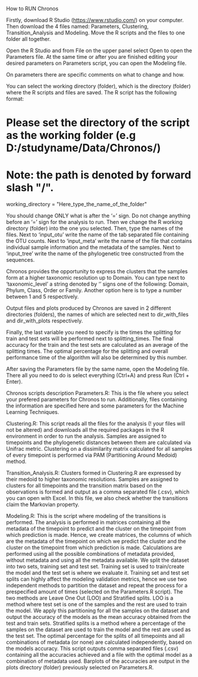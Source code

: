 

How to RUN Chronos

Firstly, download R Studio (https://www.rstudio.com/) on your computer. 
Then download the 4 files named: Parameters, Clustering, Transition_Analysis and Modeling.
Move the R scripts and the files to one folder all together.

Open the R Studio and from File on the upper panel select Open to open the Parameters file. At the same time or after you are finished editing your desired parameters on Parameters script, you can open the Modeling file. 

On parameters there are specific comments on what to change and how.

You can select the working directory (folder), which is the directory (folder) where the 
R scripts and files are saved. The R script has the following format: 

# Please set the directory of the script as the working folder (e.g D:/studyname/Data/Chronos/)
# Note: the path is denoted by forward slash "/".
working_directory = "Here_type_the_name_of_the_folder" 

You should change ONLY what is after the ‘=’ sign. Do not change anything before an ‘=’ sign for the analysis to run. Then we change the R working directory (folder) into the one you selected. Then, type the names of the files.
Next to ‘input_otu’ write the name of the tab separated file containing the OTU counts. 
Next to ‘input_meta’ write the name of the file that contains individual sample information and the metadata of the samples.
Next to ‘input_tree’ write the name of the phylogenetic tree constructed from the sequences.

Chronos provides the opportunity to express the clusters that the samples form at a higher taxonomic resolution up to Domain. You can type next to ‘taxonomic_level’ a string denoted by ‘’ signs one of the following: Domain, Phylum, Class, Order or Family. Another option here is to type a number between 1 and 5 respectively. 

Output files and plots produced by Chronos are saved in 2 different directories (folders), the names of which are selected next to dir_with_files and dir_with_plots respectively. 

Finally, the last variable you need to specify is the times the splitting for train and test sets will be performed next to splitting_times. The final accuracy for the train and the test sets are calculated as an average of the splitting times. The optimal percentage for the splitting and overall performance time of the algorithm will also be determined by this number. 

After saving the Parameters file by the same name, open the Modeling file. There all you need to do is select everything (Ctrl+A) and press Run (Ctrl + Enter). 


Chronos scripts description
Parameters.R: 
This is the file where you select your prefered parameters for Chronos to run. Additionally, files containing the information are specified here and some parameters for the Machine Learning Techniques. 

Clustering.R:
This script reads all the files for the analysis (! your files will not be altered) and downloads all the required packages in the R environment in order to run the analysis. Samples are assigned to timepoints and the phylogenetic distances between them are calculated via Unifrac metric. Clustering on a dissimilarity matrix calculated for all samples of every timepoint is performed via PAM (Partitioning Around Medoid) method. 

Transition_Analysis.R:
Clusters formed in Clustering.R are expressed by their medoid to higher taxonomic resolutions. Samples are assigned to clusters for all timepoints and the transition matrix based on the observations is formed and output as a comma separated file (.csv), which you can open with Excel. In this file, we also check whether the transitions claim the Markovian property.

Modeling.R:
This is the script where modeling of the transitions is performed. The analysis is performed in matrices containing all the metadata of the timepoint to predict and the cluster on the timepoint from which prediction is made. Hence, we create matrices, the columns of which are the metadata of the timepoint on which we predict the cluster and the cluster on the timepoint from which prediction is made. Calculations are performed using all the possible combinations of metadata provided, without metadata and using all the metadata available.
We split the dataset into two sets, training set and test set. Training set is used to train/create the model and the test set is where we evaluate it. Training set and test set splits can highly affect the modeling validation metrics, hence we use two independent methods to partition the dataset and repeat the process for a prespecified amount of times (selected on the Parameters.R script). The two methods are Leave One Out (LOO) and Stratified splits. 
LOO is a method where test set is one of the samples and the rest are used to train the model. We apply this partitioning for all the samples on the dataset and output the accuracy of the models as the mean accuracy obtained from the test and train sets.
Stratified splits is a method where a percentage of the samples on the dataset are used to train the model and the rest are used as the test set. The optimal percentage for the splits of all timepoints and all combinations of metadata (or none) are calculated independently, based on the models accuracy. 
This script outputs comma separated files (.csv)  containing all the accuracies achieved and a file with the optimal model as a combination of metadata used. Barplots of the accuracies are output in the plots directory (folder) previously selected on Parameters.R. 
